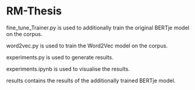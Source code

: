 # RM-Thesis
fine_tune_Trainer.py is used to additionally train the original BERTje model on the corpus.

word2vec.py is used to train the Word2Vec model on the corpus. 

experiments.py is used to generate results.

experiments.ipynb is used to visualise the results. 

results contains the results of the additionally trained BERTje model. 
